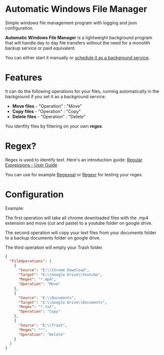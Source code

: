 # Automatic Windows File Manager
Simple windows file management program with logging and json configuration. 

**Automatic Windows File Manager** is a lightweight background program that will handle day to day file transfers without the need for a monolith backup service or paid equivalent.

You can either start it manually or [schedule it as a background service](http://windows.microsoft.com/en-au/windows/schedule-task#1TC=windows-7).

# Features

It can do the following operations for your files, running automatically in the background if you set it as a background service.

* **Move files** - "Operation" : "Move" 
* **Copy files** - "Operation" : "Copy"
* **Delete files** - "Operation" : "Delete"

You idenfity files by filtering on your own **regex**.

# Regex?

Regex is used to identify text. Here's an introduction guide: [Regular Expressions - User Guide](http://www.zytrax.com/tech/web/regex.htm)

You can use for example [Regexpal](http://www.regexpal.com/) or [Regexr](http://www.regexr.com/) for testing your regex.

# Configuration

Example: 

The first operation will take all chrome downloaded files with the .mp4 extension and move (cut and paste) to a youtube folder on google drive.

The second operation will copy your text files from your documents folder to a backup documents folder on google drive.

The third operation will empty your Trash folder.

```json
{
  "FileOperations": [
    {
      "Source": "E:\\Chrome Download",
      "Target": "E:\\Google Drive\\Youtube",
      "Regex": "*.mp4",
      "Operation": "Move"
    },
    {
      "Source": "E:\\Documents",
      "Target": "E:\\Google Drive\\Documents",
      "Regex": "*.txt",
      "Operation": "Copy"
    },
    {
      "Source": "E:\\Trash",
      "Regex": "*",
      "Operation": "Delete"
    }
  ]
}
```
